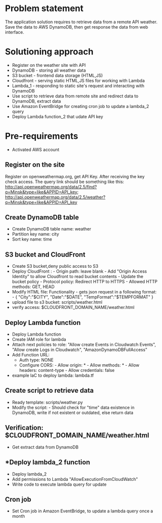 # Problem statement

The application solution requires to retrieve data from a remote API weather.
Save the data to AWS DynamoDB, then get response the data from web interface.

# Solutioning approach

- Register on the weather site with API
- DynamoDB - storing all weather data
- S3 bucket - frontend data storage (HTML,JS)
- Cloudfront - serving static HTML,JS files for working with Lambda 
- Lambda_1 - responding to static site's request and interacting with DynamoDB
- Use script to retrieve data from remote site and redirect data to DynamoDB, extract data
- Use Amazon EventBridge for creating cron job to update a lambda_2 query
- Deploy Lambda function_2 that udate API key


# Pre-requirements

- Activated AWS account

## Register on the site

Register on openweathermap.org, get API Key. 
After receiving the key check access. The query link should be something like this:
http://api.openweathermap.org/data/2.5/find?q=Minsk&type=like&APPID=API_key;
http://api.openweathermap.org/data/2.5/weather?q=Minsk&type=like&APPID=API_key


## Create DynamoDB table 
  
  - Create DynamoDB table name: weather
  - Partition key name: city
  - Sort key name: time


## S3 bucket and CloudFront

- Create S3 bucket,deny public access to S3
- Deploy CloudFront :
        - Origin path: leave blank
        - Add "Origin Access Identity" to allow Cloudfront to read bucket contents
        - Update the bucket policy
        - Protocol policy: Redirect HTTP to HTTPS
        - Allowed HTTP methods: GET, HEAD
-  Modify HTML file: Functionality - gets json request in a following format:
                          - {
                             "City":"$CITY",
                             "Date":"$DATE",
                             "TempFormat":"$TEMPFORMAT"
                            }
- upload file to s3 bucket: scripts/weather.html
- verify access: $CLOUDFRONT_DOMAIN_NAME/weather.html

 
## Deploy Lambda function

- Deploy Lambda function
- Create IAM role for lambda
- Attach next policies to role: "Allow create Events in Cloudwatch Events", "Allow create Logs in Cloudwatch", "AmazonDynamoDBFullAccess"
- Add Function URL:
    - Auth type: NONE
    - Configure CORS:
                - Allow origin: *
                - Allow methods: *
                - Allow headers: content-type
                - Allow credentials: false
- example IaC to deploy lambda: lambda.tf

## Create script to retrieve data 

 - Ready template: scripts/weather.py
 - Modify the script: 
             - Should check for "time" data existence in DynamoDB, write if not existent or outdated, else return data
 ## Verification: $CLOUDFRONT_DOMAIN_NAME/weather.html
- Get extract data from DynamoDB

## *Deploy lambda_2 function 
- Deploy lambda_2
- Add permissions to Lambda "AllowExecutionFromCloudWatch"
- Write code to execute lambda query for update

## Cron job 

- Set Cron job in Amazon EventBridge, to update a lambda query once a month
